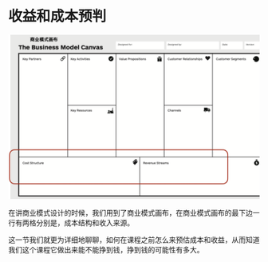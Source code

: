 # 收益和成本预判

![picture 48](images/01b9eb87ced0a30584b39bb19f83df6ddbcea3a712a04dc37786c75afdcb257a.png)  

在讲商业模式设计的时候，我们用到了商业模式画布，在商业模式画布的最下边一行有两格分别是，成本结构和收入来源。

这一节我们就更为详细地聊聊，如何在课程之前怎么来预估成本和收益，从而知道我们这个课程它做出来能不能挣到钱，挣到钱的可能性有多大。